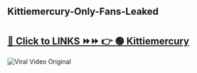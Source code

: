 
 ## Kittiemercury-Only-Fans-Leaked

# <h2><a href="https://clipsfans.com/Kittiemercury&ref=git">🔗 Click to LINKS ⏩⏩ 👉 🟢 Kittiemercury </a></h2>

<a href="https://clipsfans.com/Kittiemercury&ref=git" rel="nofollow" data-target="animated-image.originalLink"><img src="https://i.ibb.co.com/xMMVF88/686577567.gif" alt="Viral Video Original" style="max-width: 100%; display: inline-block;" data-target="animated-image.originalImage"></a>
